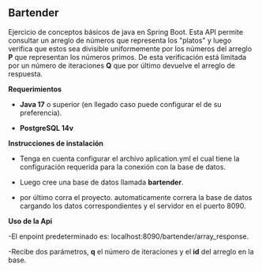 ## Bartender

Ejercicio de conceptos básicos de java en Spring Boot. Esta API permite consultar un arreglo de números que representa los "platos" y luego verifica que estos sea divisible uniformemente por los números del arreglo **P** que representan los números primos. De esta verificación está limitada por un número de iteraciones **Q**  que por último devuelve el arreglo de respuesta.

**Requerimientos**

-  **Java 17** o superior (en llegado caso puede configurar el de su preferencia).

- **PostgreSQL 14v**


**Instrucciones de instalación**

- Tenga en cuenta configurar el archivo aplication.yml el cual tiene la configuración requerida para la conexión con la base de datos.

- Luego cree una base de datos llamada **bartender**.

- por último corra el proyecto. automaticamente correra la base de 
datos cargando los datos correspondientes y el servidor en el puerto 8090.

**Uso de la Api**

-El enpoint predeterminado es: localhost:8090/bartender/array_response.

-Recibe dos parámetros, **q** el número de iteraciones y el **id** del arreglo en la base.
